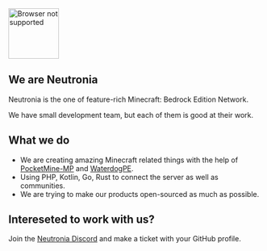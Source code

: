 <img src="https://avatars.githubusercontent.com/u/100138741?s=400&u=602e15e719300111e6b92fc4b0320616bf258182&v=4" alt="Browser not supported" width="100" height="100">

## We are Neutronia
Neutronia is the one of feature-rich Minecraft: Bedrock Edition Network.

We have small development team, but each of them is good at their work.

## What we do
 - We are creating amazing Minecraft related things with the help of [PocketMine-MP](https://github.com/pmmp/PocketMine-MP) and [WaterdogPE](https://github.com/WaterdogPE/WaterdogPE).
 - Using PHP, Kotlin, Go, Rust to connect the server as well as communities.
 - We are trying to make our products open-sourced as much as possible.

## Intereseted to work with us?
Join the [Neutronia Discord](https://neutronia.io/discord) and make a ticket with your GitHub profile.
